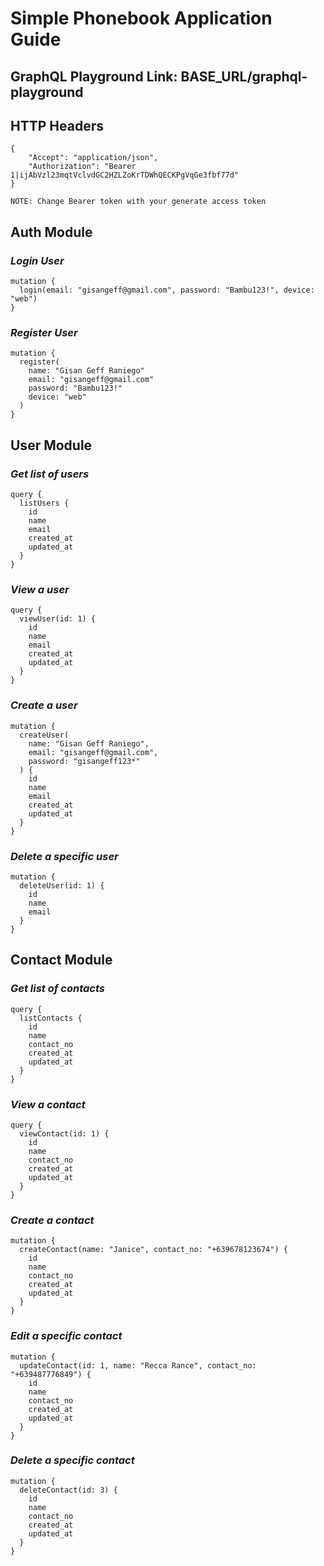 # Simple Phonebook Application Guide

## GraphQL Playground Link: BASE_URL/graphql-playground

## HTTP Headers

```
{
	"Accept": "application/json",
	"Authorization": "Bearer 1|ijAbVzl23mqtVclvdGC2HZLZoKrTDWhQECKPgVqGe3fbf77d"
}

NOTE: Change Bearer token with your generate access token
```

## Auth Module
### *Login User*

```
mutation {
  login(email: "gisangeff@gmail.com", password: "Bambu123!", device: "web")
}
```

### *Register User*

```
mutation {
  register(
    name: "Gisan Geff Raniego"
    email: "gisangeff@gmail.com"
    password: "Bambu123!"
    device: "web"
  )
}
```



## User Module
### *Get list of users*

```
query {
  listUsers {
    id
    name
    email
    created_at
    updated_at
  }
}
```


### *View a user*

```
query {
  viewUser(id: 1) {
    id
    name
    email
    created_at
    updated_at
  }
}
```


### *Create a user*

```
mutation {
  createUser(
    name: "Gisan Geff Raniego",
    email: "gisangeff@gmail.com",
    password: "gisangeff123*"
  ) {
    id
    name
    email
    created_at
    updated_at
  }
}
```


### *Delete a specific user*

```
mutation {
  deleteUser(id: 1) {
    id
    name
    email
  }
}
```



## Contact Module
### *Get list of contacts*

```
query {
  listContacts {
    id
    name
    contact_no
    created_at
    updated_at
  }
}
```


### *View a contact*

```
query {
  viewContact(id: 1) {
    id
    name
    contact_no
    created_at
    updated_at
  }
}
```


### *Create a contact*

```
mutation {
  createContact(name: "Janice", contact_no: "+639678123674") {
    id
    name
    contact_no
    created_at
    updated_at
  }
}
```


### *Edit a specific contact*

```
mutation {
  updateContact(id: 1, name: "Recca Rance", contact_no: "+639487776849") {
    id
    name
    contact_no
    created_at
    updated_at
  }
}
```


### *Delete a specific contact*

```
mutation {
  deleteContact(id: 3) {
    id
    name
    contact_no
    created_at
    updated_at
  }
}
```
